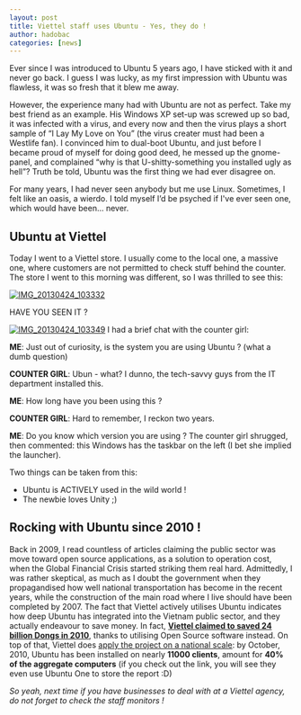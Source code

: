 ```yaml
---
layout: post
title: Viettel staff uses Ubuntu - Yes, they do !
author: hadobac
categories: [news]
---
```


Ever since I was introduced to Ubuntu 5 years ago, I have sticked with
it and never go back. I guess I was lucky, as my first impression with
Ubuntu was flawless, it was so fresh that it blew me away.

However, the experience many had with Ubuntu are not as perfect. Take my
best friend as an example. His Windows XP set-up was screwed up so bad,
it was infected with a virus, and every now and then the virus plays a
short sample of “I Lay My Love on You” (the virus creater must had been
a Westlife fan). I convinced him to dual-boot Ubuntu, and just before I
became proud of myself for doing good deed, he messed up the
gnome-panel, and complained “why is that U-shitty-something you
installed ugly as hell”? Truth be told, Ubuntu was the first thing we
had ever disagree on.

For many years, I had never seen anybody but me use Linux. Sometimes, I
felt like an oasis, a wierdo. I told myself I’d be psyched if I've ever
seen one, which would have been... never.

## Ubuntu at Viettel

Today I went to a Viettel store. I usually come to the local one, a
massive one, where customers are not permitted to check stuff behind the
counter. The store I went to this morning was different, so I was
thrilled to see this:

[![IMG\_20130424\_103332](http://rmitc.org/wp-content/uploads/2013/04/IMG_20130424_103332-1024x768.jpg)](http://rmitc.org/wp-content/uploads/2013/04/IMG_20130424_103332.jpg)

HAVE YOU SEEN IT ?

[![IMG\_20130424\_103349](http://rmitc.org/wp-content/uploads/2013/04/IMG_20130424_103349-1024x768.jpg)](http://rmitc.org/wp-content/uploads/2013/04/IMG_20130424_103349.jpg)
I had a brief chat with the counter girl:

**ME**: Just out of curiosity, is the system you are using Ubuntu ?  (what a dumb question)

**COUNTER GIRL**: Ubun - what? I dunno, the tech-savvy guys from the IT department installed this.

**ME**: How long have you been using this ?

**COUNTER GIRL**: Hard to remember, I reckon two years.

**ME**: Do you know which version you are using ?  The counter girl shrugged, then commented: this
Windows has the taskbar on the left (I bet she implied the launcher).

Two things can be taken from this:

-   Ubuntu is ACTIVELY used in the wild world !
-   The newbie loves Unity ;)

## Rocking with Ubuntu since 2010 !

Back in 2009, I read countless of articles claiming the public sector
was move toward open source applications, as a solution to operation
cost, when the Global Financial Crisis started striking them real hard.
Admittedly, I was rather skeptical, as much as I doubt the government
when they propagandised how well national transportation has become in
the recent years, while the construction of the main road where I live
should have been completed by 2007. The fact that Viettel actively
utilises Ubuntu indicates how deep Ubuntu has integrated into the
Vietnam public sector, and they actually endeavour to save money. In
fact, **[Viettel claimed to saved 24 billion Dongs in
2010](http://www.thongtincongnghe.com/article/16494)**, thanks to
utilising Open Source software instead. On top of that, Viettel does
[apply the project on a national
scale](http://ubuntuone.com/6fF9E4ifnlcRL5Yklz6k25): by October, 2010,
Ubuntu has been installed on nearly **11000 clients**, amount for **40%
of the aggregate computers** (if you check out the link, you will see
they even use Ubuntu One to store the report :D)

*So yeah, next time if you have businesses to deal with at a Viettel
agency, do not forget to check the staff monitors !*
